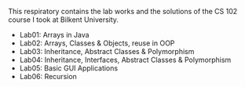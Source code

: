 This respiratory contains the lab works and the solutions of the CS 102 course I took at Bilkent University.
* Lab01: Arrays in Java
* Lab02: Arrays, Classes & Objects, reuse in OOP
* Lab03: Inheritance, Abstract Classes & Polymorphism
* Lab04: Inheritance, Interfaces, Abstract Classes & Polymorphism
* Lab05: Basic GUI Applications
* Lab06: Recursion
